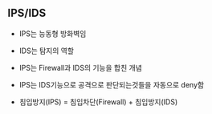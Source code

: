 ## IPS/IDS

* IPS는 능동형 방화벽임
* IDS는 탐지의 역할

* IPS는 Firewall과 IDS의 기능을 합친 개념

* IPS는 IDS기능으로 공격으로 판단되는것들을 자동으로 deny함
* 침입방지(IPS) = 침입차단(Firewall) + 침입방지(IDS)